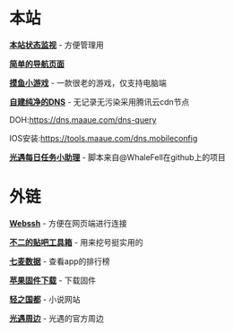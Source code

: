 # 本站

**[本站状态监视](https://monitor.maaue.com/)** - 方便管理用

**[简单的导航页面](https://index.maaue.com//)** 

**[摸鱼小游戏](https://game.maaue.com/A-Dark-Room/)** - 一款很老的游戏，仅支持电脑端

**[自建纯净的DNS](https://dns.maaue.com/)** - 无记录无污染采用腾讯云cdn节点

DOH:https://dns.maaue.com/dns-query

IOS安装:https://tools.maaue.com/dns.mobileconfig

**[光遇每日任务小助理](https://sky.maaue.com/)** - 脚本来自@WhaleFell在github上的项目

# 外链

**[Webssh](https://webssh.huashengdun.org/)** - 方便在网页端进行连接

**[不二的贴吧工具箱](https://www.82cat.com/)** - 用来挖号挺实用的


**[七麦数据](https://qimai.cn/)** - 查看app的排行榜

**[苹果固件下载](https://ipsw.me/)** - 下载固件


**[轻之国都](https://lightnovel.us/)** - 小说网站

**[光遇周边](https://www.thatskyshop.com/)** - 光遇的官方周边
